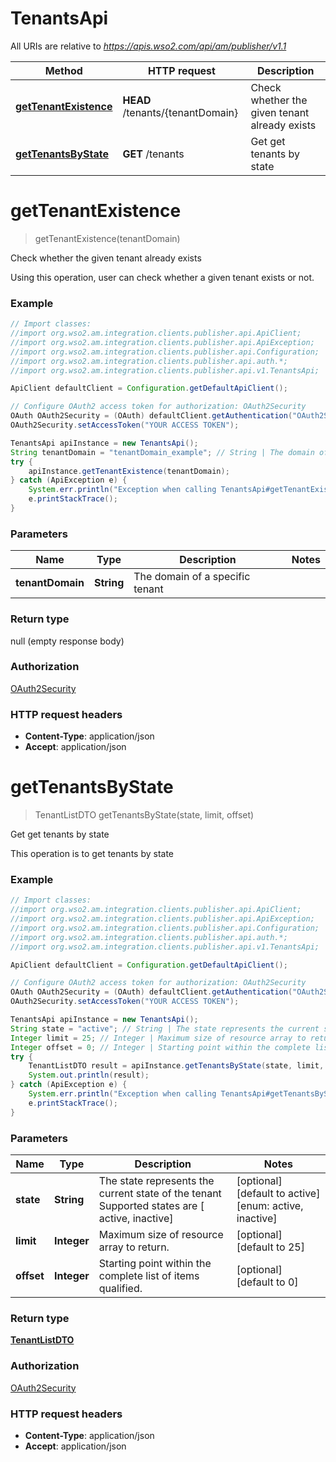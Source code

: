 # TenantsApi

All URIs are relative to *https://apis.wso2.com/api/am/publisher/v1.1*

Method | HTTP request | Description
------------- | ------------- | -------------
[**getTenantExistence**](TenantsApi.md#getTenantExistence) | **HEAD** /tenants/{tenantDomain} | Check whether the given tenant already exists
[**getTenantsByState**](TenantsApi.md#getTenantsByState) | **GET** /tenants | Get get tenants by state 


<a name="getTenantExistence"></a>
# **getTenantExistence**
> getTenantExistence(tenantDomain)

Check whether the given tenant already exists

Using this operation, user can check whether a given tenant exists or not. 

### Example
```java
// Import classes:
//import org.wso2.am.integration.clients.publisher.api.ApiClient;
//import org.wso2.am.integration.clients.publisher.api.ApiException;
//import org.wso2.am.integration.clients.publisher.api.Configuration;
//import org.wso2.am.integration.clients.publisher.api.auth.*;
//import org.wso2.am.integration.clients.publisher.api.v1.TenantsApi;

ApiClient defaultClient = Configuration.getDefaultApiClient();

// Configure OAuth2 access token for authorization: OAuth2Security
OAuth OAuth2Security = (OAuth) defaultClient.getAuthentication("OAuth2Security");
OAuth2Security.setAccessToken("YOUR ACCESS TOKEN");

TenantsApi apiInstance = new TenantsApi();
String tenantDomain = "tenantDomain_example"; // String | The domain of a specific tenant 
try {
    apiInstance.getTenantExistence(tenantDomain);
} catch (ApiException e) {
    System.err.println("Exception when calling TenantsApi#getTenantExistence");
    e.printStackTrace();
}
```

### Parameters

Name | Type | Description  | Notes
------------- | ------------- | ------------- | -------------
 **tenantDomain** | **String**| The domain of a specific tenant  |

### Return type

null (empty response body)

### Authorization

[OAuth2Security](../README.md#OAuth2Security)

### HTTP request headers

 - **Content-Type**: application/json
 - **Accept**: application/json

<a name="getTenantsByState"></a>
# **getTenantsByState**
> TenantListDTO getTenantsByState(state, limit, offset)

Get get tenants by state 

This operation is to get tenants by state 

### Example
```java
// Import classes:
//import org.wso2.am.integration.clients.publisher.api.ApiClient;
//import org.wso2.am.integration.clients.publisher.api.ApiException;
//import org.wso2.am.integration.clients.publisher.api.Configuration;
//import org.wso2.am.integration.clients.publisher.api.auth.*;
//import org.wso2.am.integration.clients.publisher.api.v1.TenantsApi;

ApiClient defaultClient = Configuration.getDefaultApiClient();

// Configure OAuth2 access token for authorization: OAuth2Security
OAuth OAuth2Security = (OAuth) defaultClient.getAuthentication("OAuth2Security");
OAuth2Security.setAccessToken("YOUR ACCESS TOKEN");

TenantsApi apiInstance = new TenantsApi();
String state = "active"; // String | The state represents the current state of the tenant  Supported states are [ active, inactive] 
Integer limit = 25; // Integer | Maximum size of resource array to return. 
Integer offset = 0; // Integer | Starting point within the complete list of items qualified. 
try {
    TenantListDTO result = apiInstance.getTenantsByState(state, limit, offset);
    System.out.println(result);
} catch (ApiException e) {
    System.err.println("Exception when calling TenantsApi#getTenantsByState");
    e.printStackTrace();
}
```

### Parameters

Name | Type | Description  | Notes
------------- | ------------- | ------------- | -------------
 **state** | **String**| The state represents the current state of the tenant  Supported states are [ active, inactive]  | [optional] [default to active] [enum: active, inactive]
 **limit** | **Integer**| Maximum size of resource array to return.  | [optional] [default to 25]
 **offset** | **Integer**| Starting point within the complete list of items qualified.  | [optional] [default to 0]

### Return type

[**TenantListDTO**](TenantListDTO.md)

### Authorization

[OAuth2Security](../README.md#OAuth2Security)

### HTTP request headers

 - **Content-Type**: application/json
 - **Accept**: application/json

